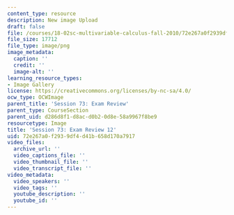```yaml
---
content_type: resource
description: New image Upload
draft: false
file: /courses/18-02sc-multivariable-calculus-fall-2010/72e267a0f2939df4d41b658d170a7917_MIT18_02SC_L24Brds_19.png
file_size: 17712
file_type: image/png
image_metadata:
  caption: ''
  credit: ''
  image-alt: ''
learning_resource_types:
- Image Gallery
license: https://creativecommons.org/licenses/by-nc-sa/4.0/
ocw_type: OCWImage
parent_title: 'Session 73: Exam Review'
parent_type: CourseSection
parent_uid: d286d8f1-d8ac-d0b2-0d8e-58a9967f8be9
resourcetype: Image
title: 'Session 73: Exam Review 12'
uid: 72e267a0-f293-9df4-d41b-658d170a7917
video_files:
  archive_url: ''
  video_captions_file: ''
  video_thumbnail_file: ''
  video_transcript_file: ''
video_metadata:
  video_speakers: ''
  video_tags: ''
  youtube_description: ''
  youtube_id: ''
---
```

